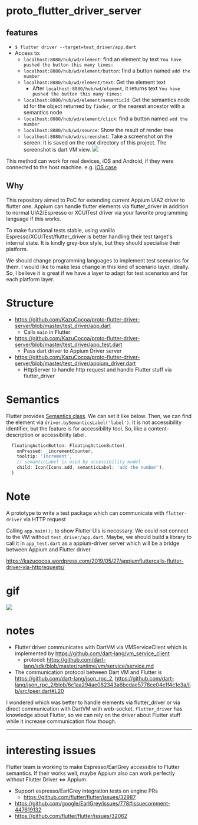 # proto_flutter_driver_server

## features
- `$ flutter driver --target=test_driver/app.dart`
- Access to:
    - `localhost:8080/hub/wd/element`: find an element by text `You have pushed the button this many times:`
    - `localhost:8080/hub/wd/element/button`: find a button named `add the number`
    - `localhost:8080/hub/wd/element/text`: Get the element text
        - After `localhost:8080/hub/wd/element`, it returns text `You have pushed the button this many times:`
    - `localhost:8080/hub/wd/element/semanticId`: Get the semantics node id for the object returned by `finder`, or the nearest ancestor with a semantics node
    - `localhost:8080/hub/wd/element/click`: find a button named `add the number`
    - `localhost:8080/hub/wd/source`: Show the result of render tree
    - `localhost:8080/hub/wd/screenshot`: Take a screenshot on the screen. It is saved on the root directory of this project. The screenshot is dart VM view.
        <img src="https://user-images.githubusercontent.com/5511591/61727173-d40bc780-adad-11e9-89f2-b09235253283.png" with=100>

This method can work for real devices, iOS and Android, if they were connected to the host machine.
e.g. [iOS case](https://github.com/KazuCocoa/proto-flutter-driver-server/issues/1)

## Why

This repository aimed to PoC for extending current Appium UIA2 driver to flutter one.
Appium can handle flutter elements via flutter_driver in addition to normal UIA2/Espresso or XCUITest driver via your favorite programming language if this works.

To make functional tests stable, using vanilla Espresso/XCUITest/flutter_driver is better handling their test target's internal state. It is kindly grey-box style, but they should specialise their platform.

We should change programming languages to implement test scenarios for them. I would like to make less change in this kind of scenario layer, ideally. So, I believe it is great if we have a layer to adapt for test scenarios and for each platform layer.

# Structure
- https://github.com/KazuCocoa/proto-flutter-driver-server/blob/master/test_driver/app.dart
    - Calls `main` in Flutter
- https://github.com/KazuCocoa/proto-flutter-driver-server/blob/master/test_driver/app_test.dart
    - Pass dart driver to Appium Driver server
- https://github.com/KazuCocoa/proto-flutter-driver-server/blob/master/test_driver/appium_driver.dart
    - HttpServer to handle http request and handle Flutter stuff via flutter_driver

# Semantics
Flutter provides [Semantics class](https://api.flutter.dev/flutter/widgets/Semantics-class.html).
We can set it like below. Then, we can find the element via `driver.bySemanticsLabel('label')`.
It is not accessibility identifier, but the feature is for accessibility tool. So, like a content-description or accessibility label.

```dart
  floatingActionButton: FloatingActionButton(
    onPressed: _incrementCounter,
    tooltip: 'Increment',
    // semanticLabel is used by accessibility model
    child: Icon(Icons.add, semanticLabel: 'add the number'),
  )
```

# Note
A prototype to write a test package which can communicate with `flutter-driver` via HTTP request

Calling `app.main();` to show Flutter UIs is necessary. We could not connect to the VM without `test_driver/app.dart`.
Maybe, we should build a library to call it in `app_test.dart` as a appium-driver server
which will be a bridge between Appium and Flutter driver.

https://kazucocoa.wordpress.com/2019/05/27/appiumfluttercalls-flutter-driver-via-httprequests/

# gif

![](https://user-images.githubusercontent.com/5511591/58382819-f54c7380-8009-11e9-8d3b-9bef3dcbfc18.gif)

# notes

- Flutter driver communicates with DartVM via VMServiceClient which is implemented by https://github.com/dart-lang/vm_service_client
    - protocol: https://github.com/dart-lang/sdk/blob/master/runtime/vm/service/service.md
- The communication protocol between Dart VM and Flutter is https://github.com/dart-lang/json_rpc_2, https://github.com/dart-lang/json_rpc_2/blob/6c1aa294ae082343a6bcdae5778ce04e1f4c1e3a/lib/src/peer.dart#L20

I wondered which was better to handle elements via flutter_driver or via direct communication with DartVM with web-socket.
`flutter_driver` has knowledge about Flutter, so we can rely on the driver about Flutter stuff while it increase communication flow though.


----

# interesting issues
Flutter team is working to make Espresso/EarlGrey accessible to Flutter semantics.
If their works well, maybe Appium also can work perfectly without Flutter Driver <=> Appium.


- Support espresso/EarlGrey integration tests on engine PRs
    - https://github.com/flutter/flutter/issues/32987
- https://github.com/google/EarlGrey/issues/778#issuecomment-447619132
- https://github.com/flutter/flutter/issues/32062
